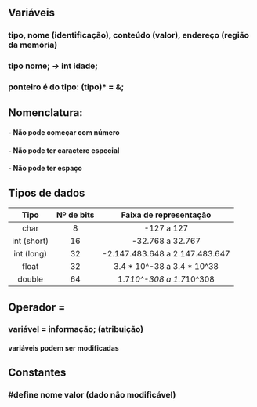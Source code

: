 ## Variáveis

### tipo, nome (identificação), conteúdo (valor), endereço (região da memória)

### tipo nome; -> int idade;

### ponteiro é do tipo: (tipo)* <variavel> = &<variavel>;

## Nomenclatura: 

#### - Não pode começar com número
#### - Não pode ter caractere especial
#### - Não pode ter espaço

## Tipos de dados

Tipo | Nº de bits | Faixa de representação
:------: | :------: | :-------:
char | 8 | -127 a 127
int (short) | 16 | -32.768 a 32.767
int (long) | 32 | -2.147.483.648 a 2.147.483.647
float | 32 | 3.4 * 10^-38 a 3.4 * 10^38
double | 64 | 1.7*10^-308 a 1.7*10^308

## Operador =

### variável = informação; (atribuição)

#### variáveis podem ser modificadas

## Constantes

### #define nome valor (dado não modificável)
